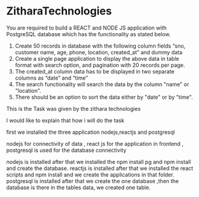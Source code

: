 # ZitharaTechnologies
You are required to build a REACT and NODE JS application with PostgreSQL database which has the functionality as stated below.

1. Create 50 records in database with the following column fields “sno, customer name, age, phone, location, created_at” and dummy data
2. Create a single page application to display the above data in table format with search option, and pagination with 20 records per page.
3. The created_at column data has to be displayed in two separate columns as “date” and “time”
4. The search functionality will search the data by the column "name" or "location".
5. There should be an option to sort the data either by "date" or by "time".

This is the Task was given by the zithara technologies

I would like to explain that how i will do the task 

first we installed the three application nodejs,reactjs and postgresql

nodejs for connectivity of data ,
react js for the application in frontend ,
postgresql is used for the database connectivity

nodejs is installed after that we installed the npm install pg and npm install and create the database.
reactjs is installed after that we installed the react scripts and npm install and we create the applications in that folder.
postgresql is installed after that we create the one database ,then the database is there in the tables data, we created one table.

